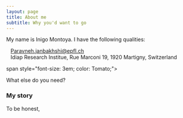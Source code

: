 ```yaml
---
layout: page
title: About me
subtitle: Why you'd want to go 
---
```


My name is Inigo Montoya. I have the following qualities:

<i class="fas fa-at"></i> &nbsp;&nbsp;&nbsp;Paravneh.janbakhshi@epfl.ch
<br />
<i class="fas fa-map-marker-alt"></i> &nbsp;&nbsp;&nbsp;Idiap Research Institue, Rue Marconi 19, 1920 Martigny, Switzerland

<span style="font-size: 48px; color: Dodgerblue;">
  <i class="fas fa-at"></i>
</span>

span style="font-size: 3em; color: Tomato;">
  <i class="fas fa-at"></i>
</span>

What else do you need?

### My story

To be honest,

